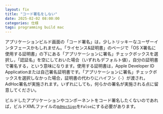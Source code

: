 ```yaml
---
layout: fix
title: "コード署名をしない"
date: 2025-02-02 08:00:00
categories: 仕様
tags: programming build mac
---
```


アプリケーションビルド画面の「コード署名」は，少しトリッキーなユーザーインタフェースかもしれません。「ライセンス&証明書」のページで「OS X署名に使用する証明書」の下にある「アプリケーションに署名」チェックボックスを選択し，「認証名」を空にしておいた場合（いずれもデフォルト値），自分の証明書で署名する，という意味になります。使用する証明書は，Apple Developer ID Applicationまたは自己署名証明書です。「アプリケーションに署名」チェックボックスを選択しなかった場合，証明書の代わりにハイフン（`-`）が渡され，AdHoc署名が実施されます。いずれにしても，何らかの署名が実施される点に留意してください。

ビルドしたアプリケーションやコンポーネントをコード署名したくないのであれば，ビルドXMLファイルの[`AdHocSign`](https://docs.4d.com/4Dv20/4D/20/AdHocSign.300-6335814.ja.html)を`False`にする必要があります。